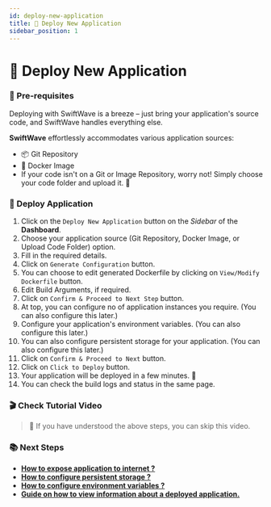 ```yaml
---
id: deploy-new-application
title: 🔨 Deploy New Application
sidebar_position: 1
---
```


# 🔨 Deploy New Application

### 📝 Pre-requisites
Deploying with SwiftWave is a breeze – just bring your application's source code, and SwiftWave handles everything else.

**SwiftWave** effortlessly accommodates various application sources:
- 📦 Git Repository
- 🐳 Docker Image
- If your code isn't on a Git or Image Repository, worry not! Simply choose your code folder and upload it. 📂

### 🚀 Deploy Application
1. Click on the `Deploy New Application` button on the *Sidebar* of the **Dashboard**.
2. Choose your application source (Git Repository, Docker Image, or Upload Code Folder) option.
3. Fill in the required details.
4. Click on `Generate Configuration` button.
5. You can choose to edit generated Dockerfile by clicking on `View/Modify Dockerfile` button.
6. Edit Build Arguments, if required.
7. Click on `Confirm & Proceed to Next Step` button.
8. At top, you can configure no of application instances you require. (You can also configure this later.)
9. Configure your application's environment variables. (You can also configure this later.)
10. You can also configure persistent storage for your application. (You can also configure this later.)
11. Click on `Confirm & Proceed to Next` button.
12. Click on `Click to Deploy` button.
13. Your application will be deployed in a few minutes. 🚀
14. You can check the build logs and status in the same page.

### 🎬 Check Tutorial Video
> 📌 If you have understood the above steps, you can skip this video.



### 📚 Next Steps
- [**How to expose application to internet ?**](/docs)
- [**How to configure persistent storage ?**](/docs)
- [**How to configure environment variables ?**](/docs)
- [**Guide on how to view information about a deployed application.**](/docs)